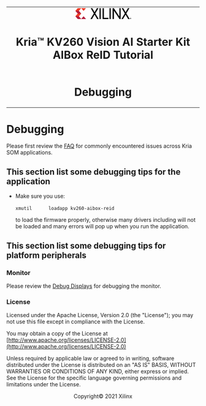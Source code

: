 <table class="sphinxhide">
 <tr>
   <td align="center"><img src="../../media/xilinx-logo.png" width="30%"/><h1>Kria&trade; KV260 Vision AI Starter Kit <br> AIBox ReID Tutorial</h1>
   </td>
 </tr>
 <tr>
 <td align="center"><h1>Debugging</h1>

 </td>
 </tr>
</table>

# Debugging

Please first review the [FAQ](https://xilinx.github.io/kria-apps-docs/faq/build/html/docs/faq.html) for commonly encountered issues across Kria SOM applications.

## This section list some debugging tips for the application

* Make sure you use:

    `xmutil      loadapp kv260-aibox-reid`

    to load the firmware properly, otherwise many drivers including will not be loaded and many errors will pop up when you run the application.

## This section list some debugging tips for platform peripherals

### Monitor

Please review the [Debug Displays](https://xilinx.github.io/kria-apps-docs/faq/build/html/docs/faq.html#debug-displays) for debugging the monitor.



### License

Licensed under the Apache License, Version 2.0 (the "License"); you may not use this file except in compliance with the License.

You may obtain a copy of the License at
[http://www.apache.org/licenses/LICENSE-2.0](http://www.apache.org/licenses/LICENSE-2.0)

Unless required by applicable law or agreed to in writing, software distributed under the License is distributed on an "AS IS" BASIS, WITHOUT WARRANTIES OR CONDITIONS OF ANY KIND, either express or implied. See the License for the specific language governing permissions and limitations under the License.

<p align="center">Copyright&copy; 2021 Xilinx</p>
